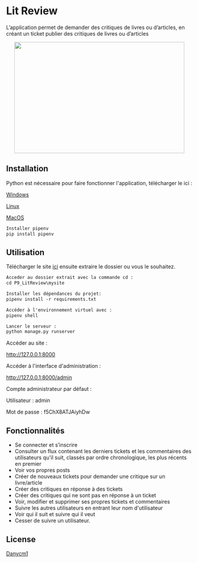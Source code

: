 # Lit Review

L’application permet de demander des critiques de livres ou d’articles, en créant un ticket publier des critiques de
livres ou d’articles

<p align="center">
  <img width="460" height="300" src="https://user.oc-static.com/upload/2020/09/18/16004297044411_P7.png">
</p>

## Installation

Python est nécessaire pour faire fonctionner l'application, télécharger le ici :

[Windows](https://www.python.org/downloads/windows/)

[Linux](https://www.python.org/downloads/source/)

[MacOS](https://www.python.org/downloads/macos/)

```python
Installer pipenv 
pip install pipenv
```

## Utilisation

Télécharger le site [ici](https://github.com/Danycm1/P9_LitReview/archive/refs/heads/master.zip) ensuite extraire le
dossier ou vous le souhaitez.

```txt
Acceder au dossier extrait avec la commande cd :
cd P9_LitReview\mysite

Installer les dépendances du projet:
pipenv install -r requirements.txt

Accéder à l'environnement virtuel avec :
pipenv shell

Lancer le serveur :
python manage.py runserver
```

Accéder au site :

http://127.0.0.1:8000

Accéder à l'interface d'administration :

http://127.0.0.1:8000/admin

Compte administrateur par défaut :

Utilisateur : admin

Mot de passe : f5ChX8ATJAiyhDw

## Fonctionnalités

- Se connecter et s’inscrire
- Consulter un flux contenant les derniers tickets et les commentaires des utilisateurs qu'il suit, classés par ordre
  chronologique, les plus récents en premier
- Voir vos propres posts
- Créer de nouveaux tickets pour demander une critique sur un livre/article
- Créer des critiques en réponse à des tickets
- Créer des critiques qui ne sont pas en réponse à un ticket
- Voir, modifier et supprimer ses propres tickets et commentaires
- Suivre les autres utilisateurs en entrant leur nom d'utilisateur
- Voir qui il suit et suivre qui il veut
- Cesser de suivre un utilisateur.

## License

[Danycm1](https://github.com/Danycm1)
